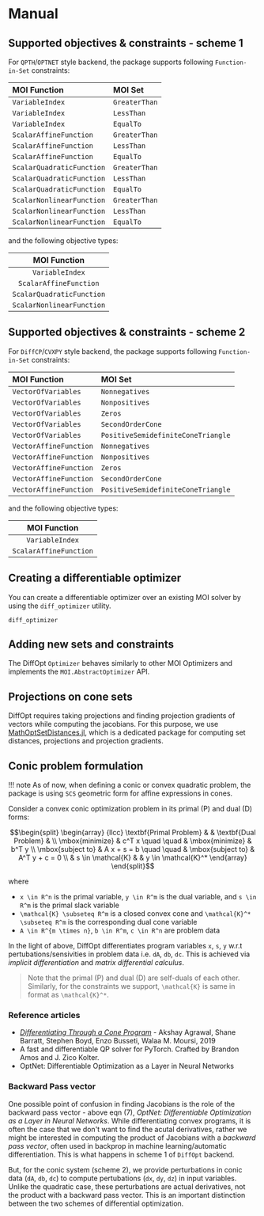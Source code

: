 # Manual

## Supported objectives & constraints - scheme 1

For `QPTH`/`OPTNET` style backend, the package supports following `Function-in-Set` constraints: 

|  MOI Function | MOI Set |
|:-------|:---------------|
|    `VariableIndex`    |    `GreaterThan`    |
|    `VariableIndex`    |    `LessThan`    |
|    `VariableIndex`    |    `EqualTo`    |
|    `ScalarAffineFunction`    |    `GreaterThan`    |
|    `ScalarAffineFunction`    |    `LessThan`    |
|    `ScalarAffineFunction`    |    `EqualTo`    |
|    `ScalarQuadraticFunction`    |    `GreaterThan`    |
|    `ScalarQuadraticFunction`    |    `LessThan`    |
|    `ScalarQuadraticFunction`    |    `EqualTo`    |
|    `ScalarNonlinearFunction`    |    `GreaterThan`    |
|    `ScalarNonlinearFunction`    |    `LessThan`    |
|    `ScalarNonlinearFunction`    |    `EqualTo`    |

and the following objective types: 

|  MOI Function |
|:-------:|
|   `VariableIndex`   |
|   `ScalarAffineFunction`   |
| `ScalarQuadraticFunction`  | 
| `ScalarNonlinearFunction`  |


## Supported objectives & constraints - scheme 2

For `DiffCP`/`CVXPY` style backend, the package supports following `Function-in-Set` constraints: 

|  MOI Function | MOI Set |
|:-------|:---------------|
|    `VectorOfVariables`    |    `Nonnegatives`    |
|    `VectorOfVariables`    |    `Nonpositives`    |
|    `VectorOfVariables`    |    `Zeros`    |
|    `VectorOfVariables`    |    `SecondOrderCone`    |
|    `VectorOfVariables`    |    `PositiveSemidefiniteConeTriangle`    |
|    `VectorAffineFunction`    |    `Nonnegatives`    |
|    `VectorAffineFunction`    |    `Nonpositives`    |
|    `VectorAffineFunction`    |    `Zeros`    |
|    `VectorAffineFunction`    |    `SecondOrderCone`    |
|    `VectorAffineFunction`    |    `PositiveSemidefiniteConeTriangle`    |

and the following objective types: 

|  MOI Function |
|:-------:|
|   `VariableIndex`   |
|   `ScalarAffineFunction`   |


## Creating a differentiable optimizer

You can create a differentiable optimizer over an existing MOI solver by using the `diff_optimizer` utility. 
```@docs
diff_optimizer
```

## Adding new sets and constraints

The DiffOpt `Optimizer` behaves similarly to other MOI Optimizers
and implements the `MOI.AbstractOptimizer` API.

## Projections on cone sets

DiffOpt requires taking projections and finding projection gradients of vectors while computing the jacobians. For this purpose, we use [MathOptSetDistances.jl](https://github.com/matbesancon/MathOptSetDistances.jl), which is a dedicated package for computing set distances, projections and projection gradients.


## Conic problem formulation

!!! note
    As of now, when defining a conic or convex quadratic problem, the package is using `SCS` geometric form for affine expressions in cones.

Consider a convex conic optimization problem in its primal (P) and dual (D) forms:
```math
\begin{split}
\begin{array} {llcc}
\textbf{Primal Problem} & & \textbf{Dual Problem} & \\
\mbox{minimize} & c^T x  \quad \quad & \mbox{minimize} & b^T y  \\
\mbox{subject to} & A x + s = b  \quad \quad & \mbox{subject to} & A^T y + c = 0 \\
& s \in \mathcal{K} &  & y \in \mathcal{K}^*
\end{array}
\end{split}
```

where
- ``x \in R^n`` is the primal variable, ``y \in R^m`` is the dual variable, and ``s \in R^m`` is the primal slack
variable
- ``\mathcal{K} \subseteq R^m`` is a closed convex cone and ``\mathcal{K}^* \subseteq R^m`` is the corresponding dual cone
variable
- ``A \in R^{m \times n}``, ``b \in R^m``, ``c \in R^n`` are problem data

In the light of above, DiffOpt differentiates program variables ``x``, ``s``, ``y``  w.r.t pertubations/sensivities in problem data i.e. ``dA``, ``db``, ``dc``. This is achieved via *implicit differentiation* and *matrix differential calculus*.

> Note that the primal (P) and dual (D) are self-duals of each other. Similarly, for the constraints we support, ``\mathcal{K}`` is same in format as ``\mathcal{K}^*``.


### Reference articles

- [_Differentiating Through a Cone Program_](https://arxiv.org/abs/1904.09043) - Akshay Agrawal, Shane Barratt, Stephen Boyd, Enzo Busseti, Walaa M. Moursi, 2019
- A fast and differentiable QP solver for PyTorch. Crafted by Brandon Amos and J. Zico Kolter.
- OptNet: Differentiable Optimization as a Layer in Neural Networks

### Backward Pass vector
One possible point of confusion in finding Jacobians is the role of the backward pass vector - above eqn (7), *OptNet: Differentiable Optimization as a Layer in Neural Networks*. While differentiating convex programs, it is often the case that we don't want to find the acutal derivatives, rather we might be interested in computing the product of Jacobians with a *backward pass vector*, often used in backprop in machine learning/automatic differentiation. This is what happens in scheme 1 of `DiffOpt` backend.

But, for the conic system (scheme 2), we provide perturbations in conic data (`dA`, `db`, `dc`) to compute pertubations (`dx`, `dy`, `dz`) in input variables. Unlike the quadratic case, these perturbations are actual derivatives, not the product with a backward pass vector. This is an important distinction between the two schemes of differential optimization.
